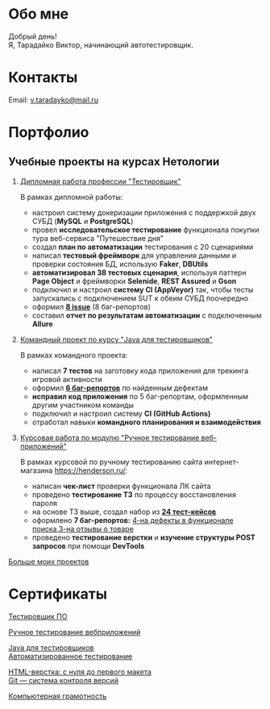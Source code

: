 # Обо мне

Добрый день!  
Я, Тарадайко Виктор, начинающий автотестировщик. 

# Контакты
     
Email: v.taradayko@mail.ru  

# Портфолио

## Учебные проекты на курсах Нетологии

1. [Дипломная работа профессии "Тестировщик"](https://github.com/Viktor2491/QA-Diplom.git)

    В рамках дипломной работы:

    - настроил систему докеризации приложения с поддержкой двух СУБД (**MySQL** и **PostgreSQL**)
    - провел **исследовательское тестирование** функционала покупки тура веб-сервиса "Путешествие дня"
    - создал **план по автоматизации** тестирования с 20 сценариями
    - написал **тестовый фреймворк** для управления данными и проверки состояния БД, использую **Faker**, **DBUtils**
    - **автоматизировал 38 тестовых сценария**, используя паттерн **Page Object** и фреймворки **Selenide**, **REST Assured** и **Gson**
    - подключил и настроил **систему CI (AppVeyor)** так, чтобы тесты запускались с подключением SUT к обеим СУБД поочередно
    - оформил [**8 issue**](https://github.com/Viktor2491/QA-Diplom/issues) (8 баг-репортов)
    - составил **отчет по результатам автоматизации** с подключенным **Allure**


1. [Командный проект по курсу "Java для тестировщиков"](https://github.com/DmitryMikita/GameStore_testing.git)

    В рамках командного проекта: 

     - написал **7 тестов** на заготовку кода приложения для трекинга игровой активности
     - оформил [**6 баг-репортов**](https://github.com/DmitryMikita/GameStore_testing/issues?q=is%3Aissue+is%3Aclosed) по найденным дефектам
     - **исправил код приложения** по 5 баг-репортам, оформленным другим участником команды
     - подключил и настроил систему **CI (GitHub Actions)**
     - отработал навыки **командного планирования и взаимодействия**

1. [Курсовая работа по модулю "Ручное тестирование веб-приложений"](https://docs.google.com/spreadsheets/d/1qeVGnFKS7NjMV8O19GbYHfcnCjph7PB6jLOaJ1FN47c/edit#gid=0)

    В рамках курсовой по ручному тестированию сайта интернет-магазина https://henderson.ru/:

    - написан **чек-лист** проверки функционала ЛК сайта 
    - проведено **тестирование ТЗ** по процессу восстановления пароля
    - на основе ТЗ выше, создал набор из [**24 тест-кейсов**](https://docs.google.com/spreadsheets/d/1KU7FRp8vw2548GV2Y6shte5r3pt2Joeb/edit?usp=sharing&ouid=108750645653417271805&rtpof=true&sd=true)
    - оформлено **7 баг-репортов:** [4-на дефекты в функционале поиска](https://docs.google.com/spreadsheets/d/1MmlP-mN6f_jaI7kFDgcm_cXTsGyvt5g2/edit?usp=sharing&ouid=108750645653417271805&rtpof=true&sd=true),[3-на отзывы о товаре](https://docs.google.com/spreadsheets/d/1HjhGgYgmHNqMGzBgfKoIT8qL0__4Tl1k/edit?usp=sharing&ouid=108750645653417271805&rtpof=true&sd=true) 
    - проведено **тестирование верстки** и **изучение структуры POST запросов** при помощи **DevTools**
 
[Больше моих проектов](https://github.com/Viktor2491?tab=repositories)

# Сертификаты

[Тестировщик ПО](https://github.com/Viktor2491/Viktor2491/blob/main/Certificates/certificate%20(6).pdf)  

[Ручное тестирование вебприложений](https://github.com/Viktor2491/Viktor2491/blob/main/Certificates/certificate%20(2).pdf)

[Java для тестировщиков](https://github.com/Viktor2491/Viktor2491/blob/main/Certificates/certificate%20(4).pdf)  
[Автоматизированное тестирование](https://github.com/Viktor2491/Viktor2491/blob/main/Certificates/certificate%20(5).pdf)

[ HTML-верстка: с нуля до первого макета](https://github.com/Viktor2491/Viktor2491/blob/main/Certificates/certificate.pdf)   
[Git — система контроля версий](https://github.com/Viktor2491/Viktor2491/blob/main/Certificates/certificate%20(3).pdf)

[Компьютерная грамотность](https://github.com/Viktor2491/Viktor2491/blob/main/Certificates/certificate%20(1).pdf)  


